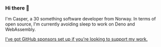 ### Hi there 👋

I'm Casper, a 30 something software developer from Norway.
In terms of open source, I'm currently avoiding sleep to work on Deno and WebAssembly.

[I've got GitHub sponsors set up if you're looking to support my work.](https://github.com/sponsors/caspervonb)
<!--
**caspervonb/caspervonb** is a ✨ _special_ ✨ repository because its `README.md` (this file) appears on your GitHub profile.

Here are some ideas to get you started:

- 🔭 I’m currently working on ...
- 🌱 I’m currently learning ...
- 👯 I’m looking to collaborate on ...
- 🤔 I’m looking for help with ...
- 💬 Ask me about ...
- 📫 How to reach me: ...
- 😄 Pronouns: ...
- ⚡ Fun fact: ...
-->
